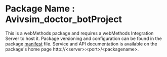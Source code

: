 # Package Name : Avivsim_doctor_botProject
This is a webMethods package and requires a webMethods Integration Server to host it. Package versioning and configuration can be found in the package [manifest](./Avivsim_doctor_botProject/manifest.v3) file. Service and API documentation is available on the package's home page http://&lt;server&gt;:&lt;port&gt;/&lt;packagename>.